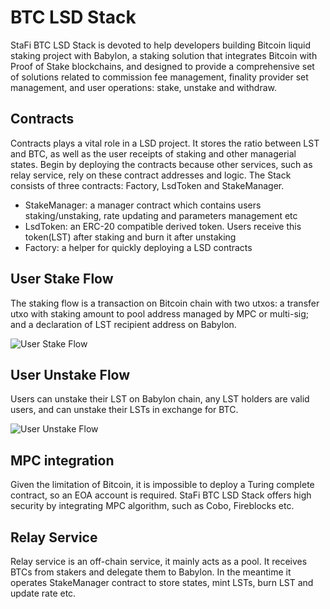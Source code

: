 # BTC LSD Stack

StaFi BTC LSD Stack is devoted to help developers building Bitcoin liquid staking project with Babylon, a staking solution that integrates Bitcoin with Proof of Stake blockchains, and designed to provide a comprehensive set of solutions related to commission fee management, finality provider set management, and user operations: stake, unstake and withdraw.

## Contracts

Contracts plays a vital role in a LSD project. It stores the ratio between LST and BTC, as well as the user receipts of staking and other managerial states. Begin by deploying the contracts because other services, such as relay service, rely on these contract addresses and logic. The Stack consists of three contracts: Factory, LsdToken and StakeManager.

- StakeManager: a manager contract which contains users staking/unstaking, rate updating and parameters management etc
- LsdToken: an ERC-20 compatible derived token. Users receive this token(LST) after staking and burn it after unstaking
- Factory: a helper for quickly deploying a LSD contracts

## User Stake Flow

The staking flow is a transaction on Bitcoin chain with two utxos: a transfer utxo with staking amount to pool address managed by MPC or multi-sig; and a declaration of LST recipient address on Babylon.

![User Stake Flow](/image/btclsd/btc_staking_flow.png 'User Stake Flow')

## User Unstake Flow

Users can unstake their LST on Babylon chain, any LST holders are valid users, and can unstake their LSTs in exchange for BTC.

![User Unstake Flow](/image/btclsd/btc_unstaking_flow.png 'User Unstake Flow')

## MPC integration

Given the limitation of Bitcoin, it is impossible to deploy a Turing complete contract, so an EOA account is required. StaFi BTC LSD Stack offers high security by integrating MPC algorithm, such as Cobo, Fireblocks etc.

## Relay Service

Relay service is an off-chain service, it mainly acts as a pool. It receives BTCs from stakers and delegate them to Babylon. In the meantime it operates StakeManager contract to store states, mint LSTs, burn LST and update rate etc.
